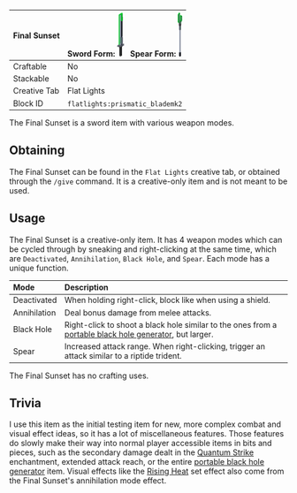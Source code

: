 | Final Sunset | Sword Form: <img src="images/gifs/prismatic_blademk2.gif" height="80" alt=""/> ![]() ![]() Spear Form: <img src="images/gifs/prismatic_blademk2_spear.gif" height="80" alt=""/> |
|--------------|---------------------------------------------------------------------------------------------------------------------------------------------------------------------------------|
| Craftable    | No                                                                                                                                                                              |
| Stackable    | No                                                                                                                                                                              |
| Creative Tab | Flat Lights                                                                                                                                                                     |
| Block ID     | `flatlights:prismatic_blademk2`                                                                                                                                                 |

The Final Sunset is a sword item with various weapon modes.

## Obtaining
The Final Sunset can be found in the `Flat Lights` creative tab, or obtained through the `/give` command. It is a creative-only item and is not meant to be used.

## Usage
The Final Sunset is a creative-only item. It has 4 weapon modes which can be cycled through by sneaking and right-clicking at the same time, which are `Deactivated`, `Annihilation`, `Black Hole`, and `Spear`. Each mode has a unique function.

| Mode         | Description                                                                                                                              |
|:-------------|:-----------------------------------------------------------------------------------------------------------------------------------------|
| Deactivated  | When holding right-click, block like when using a shield.                                                                                |
| Annihilation | Deal bonus damage from melee attacks.                                                                                                    |
| Black Hole   | Right-click to shoot a black hole similar to the ones from a [portable black hole generator](Portable-Black-Hole-Generator), but larger. |
| Spear        | Increased attack range. When right-clicking, trigger an attack similar to a riptide trident.                                             |

The Final Sunset has no crafting uses.

## Trivia
I use this item as the initial testing item for new, more complex combat and visual effect ideas, so it has a lot of miscellaneous features. Those features do slowly make their way into normal player accessible items in bits and pieces, such as the secondary damage dealt in the [Quantum Strike](Quantum-Strike) enchantment, extended attack reach, or the entire [portable black hole generator](Portable-Black-Hole-Generator) item. Visual effects like the [Rising Heat](Sets-And-Effects#rising-heat) set effect also come from the Final Sunset's annihilation mode effect.